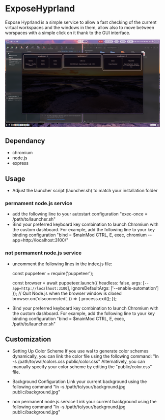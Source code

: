 # ExposeHyprland
Expose Hyprland is a simple service to allow a fast checking of the current virtual workspaces and the windows in them, allow also to move between worspaces with a simple click on it thank to the GUI interface.

![alt text](./screenshot.png)

## Dependancy
- chromium
- node.js
- express

## Usage
- Adjust the launcher script (launcher.sh) to match your installation folder
### permament node.js service
- add the following line to your autostart configuration "exec-once = /path/to/launcher.sh"
- Bind your preferred keyboard key combination to launch Chromium with the custom dashboard. For example, add the following line to your key binding configuration "bind = $mainMod CTRL, E, exec, chromium --app=http://localhost:3100/"
### not permament node.js service
- uncomment the following lines in the index.js file:

    const puppeteer = require('puppeteer');

    const browser = await puppeteer.launch({
        headless: false,
        args: [`--app=http://localhost:3100`],
        ignoreDefaultArgs: ['--enable-automation']
    });
    // Quit Node.js when the browser window is closed
    browser.on('disconnected', () => {
        process.exit();
    });

- Bind your preferred keyboard key combination to launch Chromium with the custom dashboard. For example, add the following line to your key binding configuration "bind = $mainMod CTRL, E, exec, /path/to/launcher.sh"


## Customization
- Setting Up Color Scheme
If you use wal to generate color schemes dynamically, you can link the color file using the following command: "ln -s /path/to/wal/colors.css public/color.css" Alternatively, you can manually specify your color scheme by editing the "public/color.css" file.

- Background Configuration
Link your current background using the following command "ln -s /path/to/your/background.jpg public/background.jpg"

- non permanent node.js service
Link your current background using the following command "ln -s /path/to/your/background.jpg public/background.jpg"